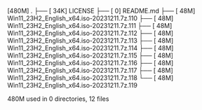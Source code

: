 [480M]  .
├── [ 34K]  LICENSE
├── [   0]  README.md
├── [ 48M]  Win11_23H2_English_x64.iso-20231211.7z.110
├── [ 48M]  Win11_23H2_English_x64.iso-20231211.7z.111
├── [ 48M]  Win11_23H2_English_x64.iso-20231211.7z.112
├── [ 48M]  Win11_23H2_English_x64.iso-20231211.7z.113
├── [ 48M]  Win11_23H2_English_x64.iso-20231211.7z.114
├── [ 48M]  Win11_23H2_English_x64.iso-20231211.7z.115
├── [ 48M]  Win11_23H2_English_x64.iso-20231211.7z.116
├── [ 48M]  Win11_23H2_English_x64.iso-20231211.7z.117
├── [ 48M]  Win11_23H2_English_x64.iso-20231211.7z.118
└── [ 48M]  Win11_23H2_English_x64.iso-20231211.7z.119

 480M used in 0 directories, 12 files
